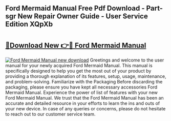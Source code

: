 ## Ford Mermaid Manual Free Pdf Download - Part-sgr New Repair Owner Guide - User Service Edition XQpXb

# <h2><a href="http://bc48295.oget.top/?id=Ford+Mermaid+Manual">🔗Download New 👉🔴 Ford Mermaid Manual</a></h2>

[![Ford Mermaid Manual new download](https://i.imgur.com/5g1atiW.png)](http://bc48295.oget.top/?id=Ford+Mermaid+Manual)
Greetings and welcome to the user manual for your newly acquired Ford Mermaid Manual. This manual is specifically designed to help you get the most out of your product by providing a thorough explanation of its features, setup, usage, maintenance, and problem-solving. Familiarize with the Packaging Before discarding the packaging, please ensure you have kept all necessary accessories Ford Mermaid Manual. Experience the power of list of features with your new Ford Mermaid Manual. We trust that the Ford Mermaid Manual has been an accurate and detailed resource in your efforts to learn the ins and outs of your new device. In case of any queries or concerns, please do not hesitate to reach out to our customer service team.
